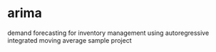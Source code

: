 # arima
demand forecasting for inventory management using autoregressive integrated moving average sample project
